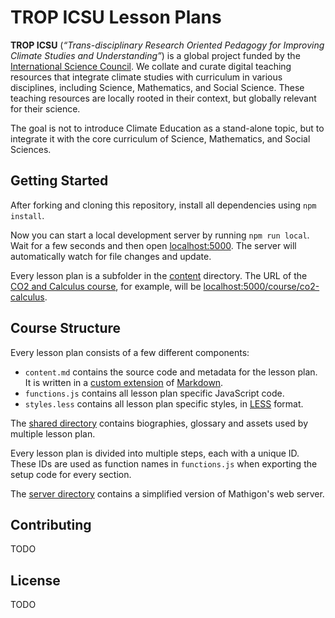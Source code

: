 # TROP ICSU Lesson Plans

__TROP ICSU__ (_“Trans-disciplinary Research Oriented Pedagogy for Improving
Climate Studies and Understanding”_) is a global project funded by the
[International Science Council](https://council.science/). We collate and curate
digital teaching resources that integrate climate studies with curriculum in
various disciplines, including Science, Mathematics, and Social Science. These
teaching resources are locally rooted in their context, but globally relevant
for their science.

The goal is not to introduce Climate Education as a stand-alone topic, but to
integrate it with the core curriculum of Science, Mathematics, and Social
Sciences.


## Getting Started

After forking and cloning this repository, install all dependencies using
`npm install`.

Now you can start a local development server by running `npm run local`. Wait
for a few seconds and then open [localhost:5000](http://localhost:5000). The
server will automatically watch for file changes and update.

Every lesson plan is a subfolder in the [content](content) directory. The URL of
the [CO2 and Calculus course](content/co2-calculus), for example, will be
[localhost:5000/course/co2-calculus](http://localhost:5000/course/co2-calculus).


## Course Structure

Every lesson plan consists of a few different components:

* `content.md` contains the source code and metadata for the lesson plan. It is
  written in a [custom extension](https://mathigon.io/markdown) of
  [Markdown](https://github.com/adam-p/markdown-here/wiki/Markdown-Cheatsheet).
* `functions.js` contains all lesson plan specific JavaScript code.
* `styles.less` contains all lesson plan specific styles, in
  [LESS](http://lesscss.org/) format.

The [shared directory](content/shared) contains biographies, glossary and assets
used by multiple lesson plan.

Every lesson plan is divided into multiple steps, each with a unique ID. These
IDs are used as function names in `functions.js` when exporting the setup code
for every section.

The [server directory](server) contains a simplified version of Mathigon's web
server.


## Contributing

TODO


## License

TODO
